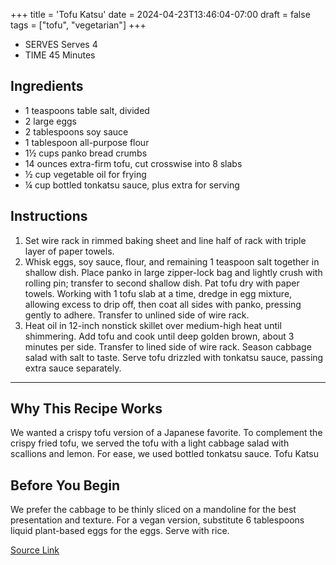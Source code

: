 +++
title = 'Tofu Katsu'
date = 2024-04-23T13:46:04-07:00
draft = false
tags = ["tofu", "vegetarian"]
+++

- SERVES Serves 4
- TIME 45 Minutes

## Ingredients

- 1 teaspoons table salt, divided
- 2 large eggs
- 2 tablespoons soy sauce
- 1 tablespoon all-purpose flour
- 1½ cups panko bread crumbs
- 14 ounces extra-firm tofu, cut crosswise into 8 slabs
- ½ cup vegetable oil for frying
- ¼ cup bottled tonkatsu sauce, plus extra for serving

## Instructions

1. Set wire rack in rimmed baking sheet and line half of rack with triple layer of paper towels.
1. Whisk eggs, soy sauce, flour, and remaining 1 teaspoon salt together in shallow dish. Place panko in large zipper-lock bag and lightly crush with rolling pin; transfer to second shallow dish. Pat tofu dry with paper towels. Working with 1 tofu slab at a time, dredge in egg mixture, allowing excess to drip off, then coat all sides with panko, pressing gently to adhere. Transfer to unlined side of wire rack.
1. Heat oil in 12-inch nonstick skillet over medium-high heat until shimmering. Add tofu and cook until deep golden brown, about 3 minutes per side. Transfer to lined side of wire rack. Season cabbage salad with salt to taste. Serve tofu drizzled with tonkatsu sauce, passing extra sauce separately.

***

## Why This Recipe Works

We wanted a crispy tofu version of a Japanese favorite. To complement the crispy fried tofu, we served the tofu with a light cabbage salad with scallions and lemon. For ease, we used bottled tonkatsu sauce.
Tofu Katsu

## Before You Begin

We prefer the cabbage to be thinly sliced on a mandoline for the best presentation and texture. For a vegan version, substitute 6 tablespoons liquid plant-based eggs for the eggs. Serve with rice. 

[Source Link](https://www.americastestkitchen.com/recipes/15855-tofu-katsu)
